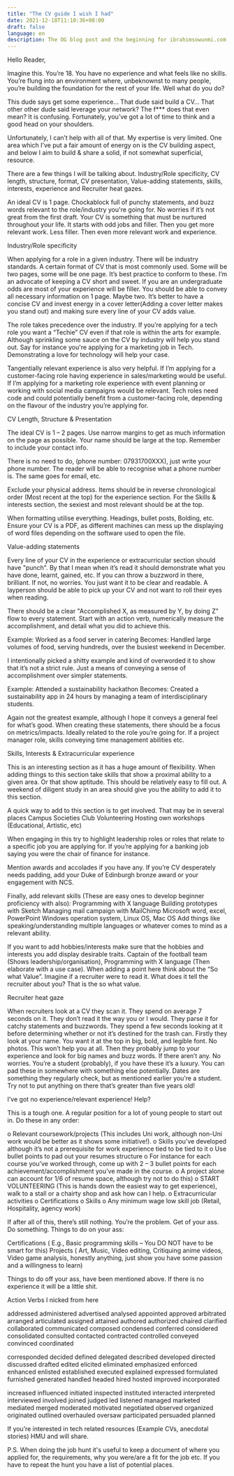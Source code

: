 ```yaml
---
title: "The CV guide I wish I had"
date: 2021-12-18T11:10:36+08:00
draft: false
language: en
description: The OG blog post and the beginning for ibrahimsowunmi.com
---
```

Hello Reader,

 

Imagine this. You’re 18. You have no experience and what feels like no skills. You’re flung into an environment ­­where, unbeknownst to many people, you’re building the foundation for the rest of your life. Well what do you do?
 

This dude says get some experience... That dude said build a CV... That other other dude said leverage your network? The f*** does that even mean? It is confusing. Fortunately, you’ve got a lot of time to think and a good head on your shoulders.
 

Unfortunately, I can’t help with all of that. My expertise is very limited. One area which I’ve put a fair amount of energy on is the CV building aspect, and below I aim to build & share a solid, if not somewhat superficial, resource.
 

There are a few things I will be talking about. Industry/Role specificity, CV length, structure, format, CV presentation, Value-adding statements, skills, interests, experience and Recruiter heat gazes.
 

An ideal CV is 1 page. Chockablock full of punchy statements, and buzz words relevant to the role/industry you're going for. No worries if it’s not great from the first draft. Your CV is something that must be nurtured throughout your life. It starts with odd jobs and filler. Then you get more relevant work. Less filler. Then even more relevant work and experience.
 


Industry/Role specificity
 

When applying for a role in a given industry. There will be industry standards. A certain format of CV that is most commonly used. Some will be two pages, some will be one page. It’s best practice to conform to these. I’m an advocate of keeping a CV short and sweet. If you are an undergraduate odds are most of your experience will be filler. You should be able to convey all necessary information on 1 page. Maybe two. It’s better to have a concise CV and invest energy in a cover letter(Adding a cover letter makes you stand out) and making sure every line of your CV adds value.
 

The role takes precedence over the industry. If you’re applying for a tech role you want a “Techie” CV even if that role is within the arts for example. Although sprinkling some sauce on the CV by industry will help you stand out. Say for instance you're applying for a marketing job in Tech. Demonstrating a love for technology will help your case.
 

Tangentially relevant experience is also very helpful. If I’m applying for a customer-facing role having experience in sales/marketing would be useful. If I’m applying for a marketing role experience with event planning or working with social media campaigns would be relevant. Tech roles need code and could potentially benefit from a customer-facing role, depending on the flavour of the industry you’re applying for.
 


CV Length, Structure & Presentation
 

The ideal CV is 1 – 2 pages. Use narrow margins to get as much information on the page as possible. Your name should be large at the top. Remember to include your contact info.
 

There is no need to do, (phone number: 07931700XXX), just write your phone number. The reader will be able to recognise what a phone number is. The same goes for email, etc.
 

Exclude your physical address. Items should be in reverse chronological order (Most recent at the top) for the experience section. For the Skills & interests section, the sexiest and most relevant should be at the top.
 

When formatting utilise everything. Headings, bullet posts, Bolding, etc. Ensure your CV is a PDF, as different machines can mess up the displaying of word files depending on the software used to open the file.
 


Value-adding statements
 

Every line of your CV in the experience or extracurricular section should have "punch". By that I mean when it’s read it should demonstrate what you have done, learnt, gained, etc. If you can throw a buzzword in there, brilliant. If not, no worries. You just want it to be clear and readable. A layperson should be able to pick up your CV and not want to roll their eyes when reading.
 

There should be a clear "Accomplished X, as measured by Y, by doing Z" flow to every statement. Start with an action verb, numerically measure the accomplishment, and detail what you did to achieve this.
 

Example: Worked as a food server in catering Becomes: Handled large volumes of food, serving hundreds, over the busiest weekend in December.
 

I intentionally picked a shitty example and kind of overworded it to show that it’s not a strict rule. Just a means of conveying a sense of accomplishment over simpler statements.
 

Example: Attended a sustainability hackathon Becomes: Created a sustainability app in 24 hours by managing a team of interdisciplinary students.
 

Again not the greatest example, although I hope it conveys a general feel for what’s good. When creating these statements, there should be a focus on metrics/impacts. Ideally related to the role you’re going for. If a project manager role, skills conveying time management abilities etc.
 


Skills, Interests & Extracurricular experience
 

This is an interesting section as it has a huge amount of flexibility. When adding things to this section take skills that show a proximal ability to a given area. Or that show aptitude. This should be relatively easy to fill out. A weekend of diligent study in an area should give you the ability to add it to this section.
 

A quick way to add to this section is to get involved. That may be in several places
Campus
Societies
Club
Volunteering
Hosting own workshops (Educational, Artistic, etc)
 

When engaging in this try to highlight leadership roles or roles that relate to a specific job you are applying for. If you’re applying for a banking job saying you were the chair of finance for instance.
 

Mention awards and accolades if you have any. If you’re CV desperately needs padding, add your Duke of Edinburgh bronze award or your engagement with NCS.
 

Finally, add relevant skills (These are easy ones to develop beginner proficiency with also): Programming with X language Building prototypes with Sketch Managing mail campaign with MailChimp Microsoft word, excel, PowerPoint Windows operation system, Linux OS, Mac OS Add things like speaking/understanding multiple languages or whatever comes to mind as a relevant ability.
 

If you want to add hobbies/interests make sure that the hobbies and interests you add display desirable traits. Captain of the football team (Shows leadership/organisation), Programming with X language (Then elaborate with a use case). When adding a point here think about the “So what Value”. Imagine if a recruiter were to read it. What does it tell the recruiter about you? That is the so what value.

 

Recruiter heat gaze
 

When recruiters look at a CV they scan it. They spend on average 7 seconds on it. They don’t read it the way you or I would. They parse it for catchy statements and buzzwords. They spend a few seconds looking at it before determining whether or not it’s destined for the trash can. Firstly they look at your name. You want it at the top in big, bold, and legible font. No photos. This won’t help you at all. Then they probably jump to your experience and look for big names and buzz words. If there aren’t any. No worries. You’re a student (probably), if you have these it’s a luxury. You can pad these in somewhere with something else potentially. Dates are something they regularly check, but as mentioned earlier you’re a student. Try not to put anything on there that’s greater than five years old!

 

I’ve got no experience/relevant experience! Help?
 

This is a tough one. A regular position for a lot of young people to start out in. Do these in any order:
 

o Relevant coursework/projects (This includes Uni work, although non-Uni work would be better as it shows some initiative!).
o Skills you’ve developed although it’s not a prerequisite for work experience tied to be tied to it
o Use bullet points to pad out your resumes structure
o For instance for each course you’ve worked through, come up with 2 – 3 bullet points for each achievement/accomplishment you’ve made in the course.
o A project alone can account for 1/6 of resume space, although try not to do this)
o START VOLUNTEERING (This is hands down the easiest way to get experience), walk to a stall or a chairty shop and ask how can I help.
o Extracurricular activities
o Certifications
o Skills
o Any minimum wage low skill job (Retail, Hospitality, agency work)
 


If after all of this, there’s still nothing. You’re the problem. Get of your ass. Do something. Things to do on your ass:
 

Certifications ( E.g., Basic programming skills – You DO NOT have to be smart for this)
Projects ( Art, Music, Video editing, Critiquing anime videos, Video game analysis, honestly anything, just show you have some passion and a willingness to learn)
 

Things to do off your ass, have been mentioned above. If there is no experience it will be a little shit.
 

 


Action Verbs I nicked from here
 

 

addressed administered advertised analysed appointed approved arbitrated arranged articulated assigned attained authored authorized chaired clarified collaborated communicated composed condensed conferred considered consolidated consulted contacted contracted controlled conveyed convinced coordinated

 

 

corresponded decided defined delegated described developed directed discussed drafted edited elicited eliminated emphasized enforced enhanced enlisted established executed explained expressed formulated furnished generated handled headed hired hosted improved incorporated

 

 

 

increased influenced initiated inspected instituted interacted interpreted interviewed involved joined judged led listened managed marketed mediated merged moderated motivated negotiated observed organized originated outlined overhauled oversaw participated persuaded planned

 



If you’re interested in tech related resources (Example CVs, anecdotal stories) HMU and will share.

 

P.S. When doing the job hunt it's useful to keep a document of where you applied for, the requirements, why you were/are a fit for the job etc. If you have to repeat the hunt you have a list of potential places.
